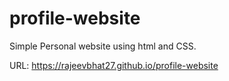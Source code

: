 # profile-website

Simple Personal website using html and CSS.

URL: https://rajeevbhat27.github.io/profile-website
